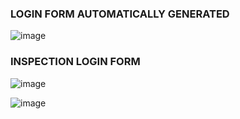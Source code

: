 

### LOGIN FORM AUTOMATICALLY GENERATED
![image](https://user-images.githubusercontent.com/80588277/192127313-62df0ff9-9041-4ae2-9297-d2b7847ad417.png)

### INSPECTION LOGIN FORM
![image](https://user-images.githubusercontent.com/80588277/192127371-2ae013e2-1df0-49ac-8324-f39f0281a3fb.png)


![image](https://user-images.githubusercontent.com/80588277/192127401-e31e4b32-73db-45f7-8964-1e640b6346b5.png)




